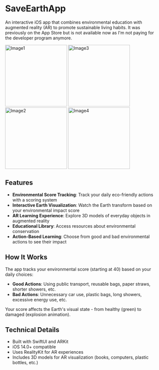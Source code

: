 # SaveEarthApp

An interactive iOS app that combines environmental education with augmented reality (AR) to promote sustainable living habits. It was previously on the App Store but is not available now as I'm not paying for the developer program anymore.

<img src="https://github.com/user-attachments/assets/d0f10169-5662-42df-8801-fe4f04207645" alt="Image1" width="200"/>
<img src="https://github.com/user-attachments/assets/10f9c2c0-3687-48fc-8ab7-c9319174a5a0" alt="Image3" width="200"/>
<img src="https://github.com/user-attachments/assets/11abd24f-ae94-44cd-8aa5-750f97ae8307" alt="Image2" width="200"/>
<img src="https://github.com/user-attachments/assets/961c51f3-cbe1-4331-bd21-7e6e66d00ad8" alt="Image4" width="200"/>

## Features

- **Environmental Score Tracking**: Track your daily eco-friendly actions with a scoring system
- **Interactive Earth Visualization**: Watch the Earth transform based on your environmental impact score
- **AR Learning Experience**: Explore 3D models of everyday objects in augmented reality
- **Educational Library**: Access resources about environmental conservation
- **Action-Based Learning**: Choose from good and bad environmental actions to see their impact

## How It Works

The app tracks your environmental score (starting at 40) based on your daily choices:
- **Good Actions**: Using public transport, reusable bags, paper straws, shorter showers, etc.
- **Bad Actions**: Unnecessary car use, plastic bags, long showers, excessive energy use, etc.

Your score affects the Earth's visual state - from healthy (green) to damaged (explosion animation).

## Technical Details

- Built with SwiftUI and ARKit
- iOS 14.0+ compatible
- Uses RealityKit for AR experiences
- Includes 3D models for AR visualization (books, computers, plastic bottles, etc.)
